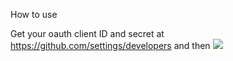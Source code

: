 How to use

Get your oauth client ID and secret at https://github.com/settings/developers and then [![](https://b.lmpify.com)]()